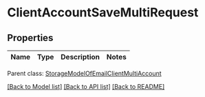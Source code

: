 # ClientAccountSaveMultiRequest

## Properties
Name | Type | Description | Notes
------------ | ------------- | ------------- | -------------

 Parent class: [StorageModelOfEmailClientMultiAccount](StorageModelOfEmailClientMultiAccount.md)

[[Back to Model list]](README.md#documentation-for-models) [[Back to API list]](README.md#documentation-for-api-endpoints) [[Back to README]](README.md)


